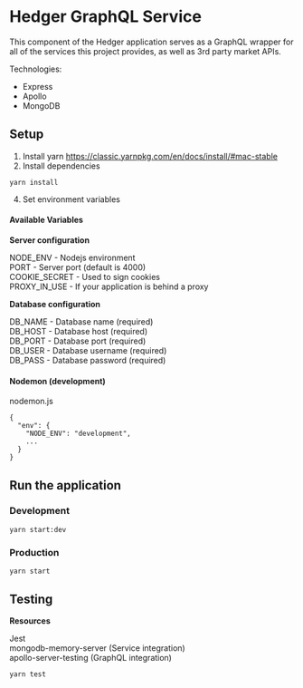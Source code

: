 # Hedger GraphQL Service

This component of the Hedger application serves as a GraphQL wrapper for all of the services this project provides, as well as 3rd party market APIs.

Technologies:

- Express
- Apollo
- MongoDB

## Setup

1. Install yarn https://classic.yarnpkg.com/en/docs/install/#mac-stable
2. Install dependencies

```
yarn install
```

4. Set environment variables

#### Available Variables

**Server configuration**

NODE_ENV - Nodejs environment\
PORT - Server port (default is 4000)\
COOKIE_SECRET - Used to sign cookies\
PROXY_IN_USE - If your application is behind a proxy

**Database configuration**

DB_NAME - Database name (required)\
DB_HOST - Database host (required)\
DB_PORT - Database port (required)\
DB_USER - Database username (required)\
DB_PASS - Database password (required)

#### Nodemon (development)

nodemon.js

```
{
  "env": {
    "NODE_ENV": "development",
    ...
  }
}
```

## Run the application

### Development

```
yarn start:dev
```

### Production

```
yarn start
```

## Testing

**Resources**

Jest\
mongodb-memory-server (Service integration)\
apollo-server-testing (GraphQL integration)

```
yarn test
```
